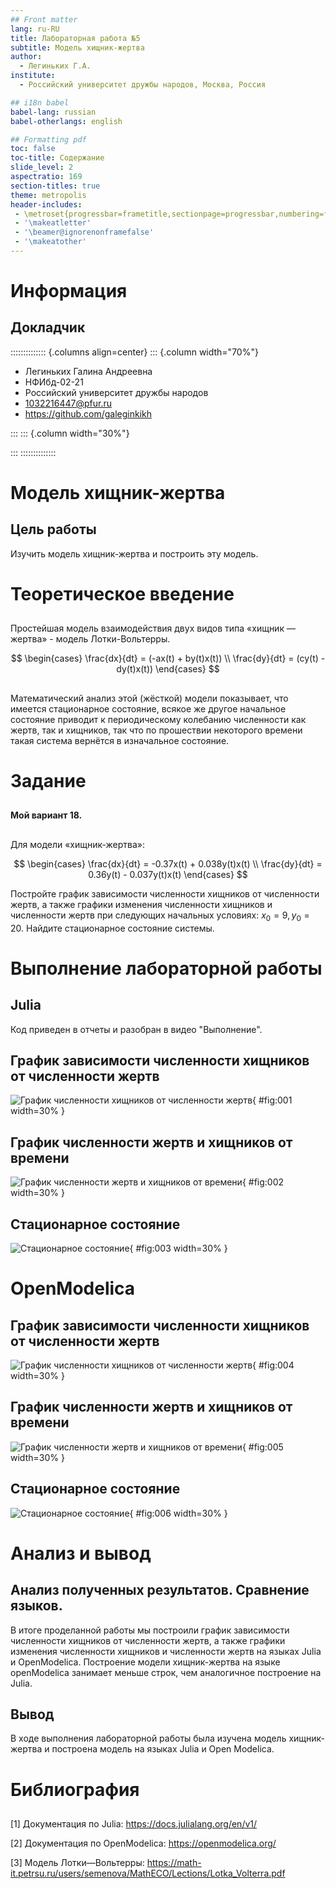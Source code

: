 ```yaml
---
## Front matter
lang: ru-RU
title: Лабораторная работа №5
subtitle: Модель хищник-жертва
author:
  - Легиньких Г.А.
institute:
  - Российский университет дружбы народов, Москва, Россия

## i18n babel
babel-lang: russian
babel-otherlangs: english

## Formatting pdf
toc: false
toc-title: Содержание
slide_level: 2
aspectratio: 169
section-titles: true
theme: metropolis
header-includes:
 - \metroset{progressbar=frametitle,sectionpage=progressbar,numbering=fraction}
 - '\makeatletter'
 - '\beamer@ignorenonframefalse'
 - '\makeatother'
---
```


# Информация

## Докладчик

:::::::::::::: {.columns align=center}
::: {.column width="70%"}

  * Легиньких Галина Андреевна
  * НФИбд-02-21
  * Российский университет дружбы народов
  * [1032216447@pfur.ru](mailto:1032216447@pfur.ru)
  * <https://github.com/galeginkikh>

:::
::: {.column width="30%"}

:::
::::::::::::::

# Модель хищник-жертва

## Цель работы

Изучить модель хищник-жертва и построить эту модель.

# Теоретическое введение

##

Простейшая модель взаимодействия двух видов типа «хищник — жертва» - модель Лотки-Вольтерры.

$$
 \begin{cases}
	\frac{dx}{dt} = (-ax(t) + by(t)x(t))
	\\   
	\frac{dy}{dt} = (cy(t) - dy(t)x(t))
 \end{cases}
$$

##

Математический анализ этой (жёсткой) модели показывает, что имеется стационарное состояние, всякое же другое начальное состояние приводит к периодическому колебанию численности как жертв, так и хищников, так что по прошествии некоторого времени такая система вернётся в изначальное состояние.

# Задание

##

**Мой вариант 18.**

##

Для модели «хищник-жертва»:

$$
 \begin{cases}
	\frac{dx}{dt} = -0.37x(t) + 0.038y(t)x(t)
	\\   
	\frac{dy}{dt} = 0.36y(t) - 0.037y(t)x(t)
 \end{cases}
$$

Постройте график зависимости численности хищников от численности жертв, а также графики изменения численности хищников и численности жертв при следующих начальных условиях: $x_0=9, y_0=20$. Найдите стационарное состояние системы.

# Выполнение лабораторной работы

## Julia 

Код приведен в отчеты и разобран в видео "Выполнение".

## График зависимости численности хищников от численности жертв

![График численности хищников от численности жертв](foto/1.png){ #fig:001 width=30% }

## График численности жертв и хищников от времени

![График численности жертв и хищников от времени](foto/2.png){ #fig:002 width=30% }

## Стационарное состояние

![Стационарное состояние](foto/3.png){ #fig:003 width=30% }

# OpenModelica 

## График зависимости численности хищников от численности жертв

![График численности хищников от численности жертв](foto/4.png){ #fig:004 width=30% }

## График численности жертв и хищников от времени

![График численности жертв и хищников от времени](foto/5.png){ #fig:005 width=30% }

## Стационарное состояние

![Стационарное состояние](foto/6.png){ #fig:006 width=30% }

# Анализ и вывод

## Анализ полученных результатов. Сравнение языков.

В итоге проделанной работы мы построили график зависимости численности хищников от численности жертв, а также графики изменения численности хищников и численности жертв на языках Julia и OpenModelica. Построение модели хищник-жертва на языке openModelica занимает меньше строк, чем аналогичное построение на Julia.

##  Вывод

В ходе выполнения лабораторной работы была изучена модель хищник-жертва и построена модель на языках Julia и Open Modelica.

# Библиография

##

[1] Документация по Julia: https://docs.julialang.org/en/v1/

[2] Документация по OpenModelica: https://openmodelica.org/

[3] Модель Лотки—Вольтерры: https://math-it.petrsu.ru/users/semenova/MathECO/Lections/Lotka_Volterra.pdf







